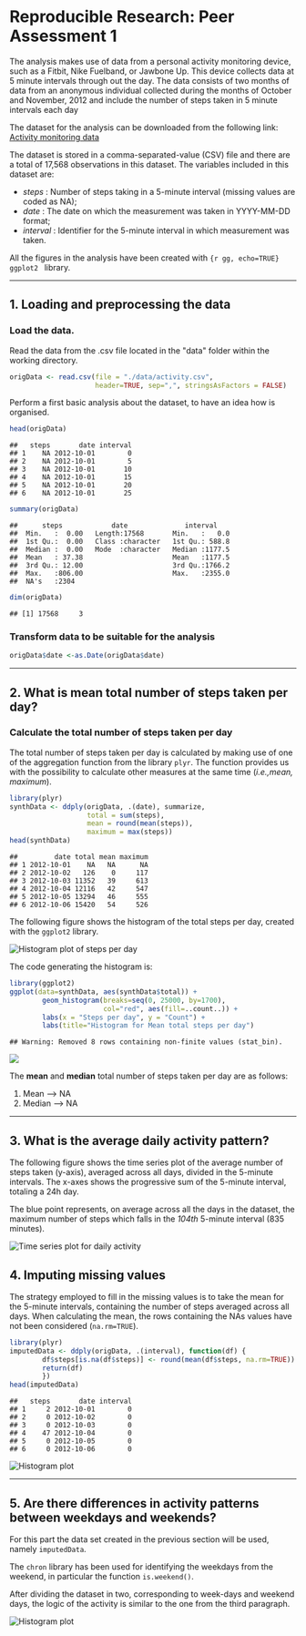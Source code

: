 # Reproducible Research: Peer Assessment 1

The analysis makes use of data from a personal activity monitoring device, such 
as a Fitbit, Nike Fuelband, or Jawbone Up. This device collects data at 5 minute
intervals through out the day. The data consists of two months of data from an 
anonymous individual collected during the months of October and November, 2012 
and include the number of steps taken in 5 minute intervals each day


The dataset for the analysis can be downloaded from the following link: 
[Activity monitoring data](https://d396qusza40orc.cloudfront.net/repdata%2Fdata%2Factivity.zip)


The dataset is stored in a comma-separated-value (CSV) file and there
are a total of 17,568 observations in this dataset. 
The variables included in this dataset are:

* _steps_ : Number of steps taking in a 5-minute interval (missing values are 
coded as NA);
* _date_ : The date on which the measurement was taken in YYYY-MM-DD format;
* _interval_ : Identifier for the 5-minute interval in which measurement was 
taken.

All the figures in the analysis have been created with ```{r gg, echo=TRUE} ggplot2 ``` library.

-----------

   
## 1. Loading and preprocessing the data

### Load the data.

Read the data from the .csv file located in the "data" folder within the working 
directory.


```r
origData <- read.csv(file = "./data/activity.csv", 
                     header=TRUE, sep=",", stringsAsFactors = FALSE)
```


Perform a first basic analysis about the dataset, to have an idea how is organised.


```r
head(origData)
```

```
##   steps       date interval
## 1    NA 2012-10-01        0
## 2    NA 2012-10-01        5
## 3    NA 2012-10-01       10
## 4    NA 2012-10-01       15
## 5    NA 2012-10-01       20
## 6    NA 2012-10-01       25
```

```r
summary(origData)
```

```
##      steps            date              interval     
##  Min.   :  0.00   Length:17568       Min.   :   0.0  
##  1st Qu.:  0.00   Class :character   1st Qu.: 588.8  
##  Median :  0.00   Mode  :character   Median :1177.5  
##  Mean   : 37.38                      Mean   :1177.5  
##  3rd Qu.: 12.00                      3rd Qu.:1766.2  
##  Max.   :806.00                      Max.   :2355.0  
##  NA's   :2304
```

```r
dim(origData)
```

```
## [1] 17568     3
```


### Transform data to be suitable for the analysis


```r
origData$date <-as.Date(origData$date)
```

-----------
      

## 2. What is mean total number of steps taken per day?

### Calculate the total number of steps taken per day

The total number of steps taken per day is calculated by making use of one of
the aggregation function from the library ``` plyr ```. The function provides us with
the possibility to calculate other measures at the same time (_i.e.,mean, maximum_).


```r
library(plyr)
synthData <- ddply(origData, .(date), summarize,
                   total = sum(steps),
                   mean = round(mean(steps)),
                   maximum = max(steps))
head(synthData)                   
```

```
##         date total mean maximum
## 1 2012-10-01    NA   NA      NA
## 2 2012-10-02   126    0     117
## 3 2012-10-03 11352   39     613
## 4 2012-10-04 12116   42     547
## 5 2012-10-05 13294   46     555
## 6 2012-10-06 15420   54     526
```


The following figure shows the histogram of the total steps per day, created with 
the ``` ggplot2 ``` library.

![Histogram plot of steps per day](instructions_fig/hist_StepsPerDay.png) 

The code generating the histogram is:


```r
library(ggplot2)
ggplot(data=synthData, aes(synthData$total)) +
        geom_histogram(breaks=seq(0, 25000, by=1700),
                       col="red", aes(fill=..count..)) +
        labs(x = "Steps per day", y = "Count") +
        labs(title="Histogram for Mean total steps per day")                   
```

```
## Warning: Removed 8 rows containing non-finite values (stat_bin).
```

![](PA1_template_files/figure-html/hist_total-1.png)

The **mean** and **median** total number of steps taken per day are as follows:

 1. Mean --> NA
 2. Median --> NA


-----------

## 3. What is the average daily activity pattern?

The following figure shows the time series plot of the average number of steps 
taken (y-axis), averaged across all days, divided in the 5-minute intervals. 
The x-axes shows the progressive sum of the 5-minute interval, totaling a 24h day.

The blue point represents, on average across all the days in the dataset, the 
maximum number of steps which falls in the _104th_ 5-minute interval (835 minutes).

![Time series plot for daily activity](instructions_fig/plot_TimeSeries_5min.png) 


## 4. Imputing missing values

The strategy employed to fill in the missing values is to take the mean for the 
5-minute intervals, containing the number of steps averaged across all days. 
When calculating the mean, the rows containing the NAs values have not been 
considered (``` na.rm=TRUE ```).



```r
library(plyr)
imputedData <- ddply(origData, .(interval), function(df) {
        df$steps[is.na(df$steps)] <- round(mean(df$steps, na.rm=TRUE))
        return(df)
        })
head(imputedData)                   
```

```
##   steps       date interval
## 1     2 2012-10-01        0
## 2     0 2012-10-02        0
## 3     0 2012-10-03        0
## 4    47 2012-10-04        0
## 5     0 2012-10-05        0
## 6     0 2012-10-06        0
```

![Histogram plot](instructions_fig/hist_StepsPerDays_imputedNA.png) 

------------


## 5. Are there differences in activity patterns between weekdays and weekends?

For this part the data set created in the previous section will be used, namely
``` imputedData ```. 

The ``` chron ``` library has been used for identifying the weekdays from the 
weekend, in particular the function ``` is.weekend() ```.

After dividing the dataset in two, corresponding to week-days and weekend days, 
the logic of the activity is similar to the one from the third paragraph.


![Histogram plot](instructions_fig/hist_StepsPerDays_imputedNA.png) 
